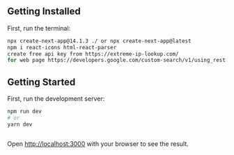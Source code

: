 ## Getting Installed

First, run the terminal:

```bash
npx create-next-app@14.1.3 ./ or npx create-next-app@latest
npm i react-icons html-react-parser
create free api key from https://extreme-ip-lookup.com/
for web page https://developers.google.com/custom-search/v1/using_rest?hl=en&authuser=1 copy api route from that link

```

## Getting Started

First, run the development server:

```bash
npm run dev
# or
yarn dev



```

Open [http://localhost:3000](http://localhost:3000) with your browser to see the result.
